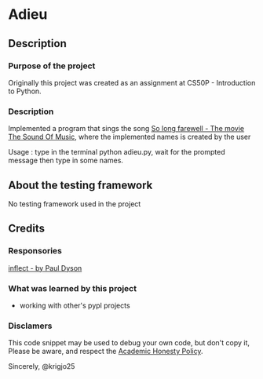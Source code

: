 # Adieu

## Description

### Purpose of the project
Originally this project was created as an assignment at CS50P - Introduction to Python.

### Description
Implemented a program that sings the song [So long farewell - The movie The Sound Of Music](https://www.youtube.com/watch?v=Qy9_lfjQopU), where the implemented names is created by the user

Usage : type in the terminal python adieu.py, wait for the prompted message
then type in some names.



##  About the testing framework

No testing framework used in the project

##  Credits

### Responsories

[inflect - by Paul Dyson](https://github.com/jaraco/inflect)


### What was learned by this project

-   working with other's pypl projects

###  Disclamers

This code snippet may be used to debug
your own code, but don't copy it,
Please be aware, and respect the [Academic Honesty Policy](https://cs50.harvard.edu/x/2023/honesty/).

Sincerely,
@krigjo25
